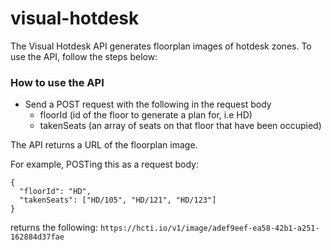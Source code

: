 # visual-hotdesk

The Visual Hotdesk API generates floorplan images of hotdesk zones. To use the API, follow the steps below:

### How to use the API
- Send a POST request with the following in the request body
  - floorId (id of the floor to generate a plan for, i.e HD)
  - takenSeats (an array of seats on that floor that have been occupied)
  
The API returns a URL of the floorplan image.

For example, POSTing this as a request body:

```
{
  "floorId": "HD",
  "takenSeats": ["HD/105", "HD/121", "HD/123"]
}
```

returns the following: `https://hcti.io/v1/image/adef9eef-ea58-42b1-a251-162884d37fae`
  
